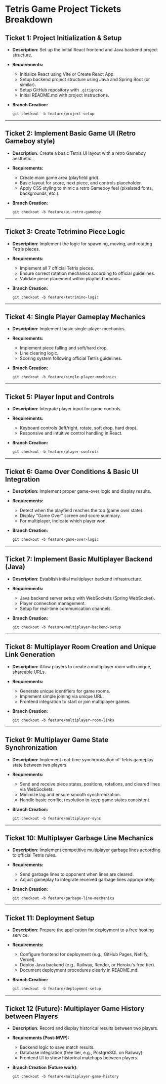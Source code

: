 # Tetris Game Project Tickets Breakdown

## Ticket 1: Project Initialization & Setup

- **Description:**
  Set up the initial React frontend and Java backend project structure.

- **Requirements:**
  - Initialize React using Vite or Create React App.
  - Setup backend project structure using Java and Spring Boot (or similar).
  - Setup GitHub repository with `.gitignore`.
  - Initial README.md with project instructions.

- **Branch Creation:**

  `git checkout -b feature/project-setup`

---

## Ticket 2: Implement Basic Game UI (Retro Gameboy style)

- **Description:**
  Create a basic Tetris UI layout with a retro Gameboy aesthetic.

- **Requirements:**
  - Create main game area (playfield grid).
  - Basic layout for score, next piece, and controls placeholder.
  - Apply CSS styling to mimic a retro Gameboy feel (pixelated fonts, backgrounds, etc.).

- **Branch Creation:**

  `git checkout -b feature/ui-retro-gameboy`

---

## Ticket 3: Create Tetrimino Piece Logic

- **Description:**
  Implement the logic for spawning, moving, and rotating Tetris pieces.

- **Requirements:**
  - Implement all 7 official Tetris pieces.
  - Ensure correct rotation mechanics according to official guidelines.
  - Validate piece placement within playfield bounds.

- **Branch Creation:**

  `git checkout -b feature/tetrimino-logic`

---

## Ticket 4: Single Player Gameplay Mechanics

- **Description:**
  Implement basic single-player mechanics.

- **Requirements:**
  - Implement piece falling and soft/hard drop.
  - Line clearing logic.
  - Scoring system following official Tetris guidelines.

- **Branch Creation:**

  `git checkout -b feature/single-player-mechanics`

---

## Ticket 5: Player Input and Controls

- **Description:**
  Integrate player input for game controls.

- **Requirements:**
  - Keyboard controls (left/right, rotate, soft drop, hard drop).
  - Responsive and intuitive control handling in React.

- **Branch Creation:**

  `git checkout -b feature/player-controls`

---

## Ticket 6: Game Over Conditions & Basic UI Integration

- **Description:**
  Implement proper game-over logic and display results.

- **Requirements:**
  - Detect when the playfield reaches the top (game over state).
  - Display "Game Over" screen and score summary.
  - For multiplayer, indicate which player won.

- **Branch Creation:**

  `git checkout -b feature/game-over-logic`

---

## Ticket 7: Implement Basic Multiplayer Backend (Java)

- **Description:**
  Establish initial multiplayer backend infrastructure.

- **Requirements:**
  - Java backend server setup with WebSockets (Spring WebSocket).
  - Player connection management.
  - Setup for real-time communication channels.

- **Branch Creation:**

  `git checkout -b feature/multiplayer-backend-setup`

---

## Ticket 8: Multiplayer Room Creation and Unique Link Generation

- **Description:**
  Allow players to create a multiplayer room with unique, shareable URLs.

- **Requirements:**
  - Generate unique identifiers for game rooms.
  - Implement simple joining via unique URL.
  - Frontend integration to start or join multiplayer games.

- **Branch Creation:**

  `git checkout -b feature/multiplayer-room-links`

---

## Ticket 9: Multiplayer Game State Synchronization

- **Description:**
  Implement real-time synchronization of Tetris gameplay state between two players.

- **Requirements:**
  - Send and receive piece states, positions, rotations, and cleared lines via WebSockets.
  - Minimize lag and ensure smooth synchronization.
  - Handle basic conflict resolution to keep game states consistent.

- **Branch Creation:**

  `git checkout -b feature/multiplayer-sync`

---

## Ticket 10: Multiplayer Garbage Line Mechanics

- **Description:**
  Implement competitive multiplayer garbage lines according to official Tetris rules.

- **Requirements:**
  - Send garbage lines to opponent when lines are cleared.
  - Adjust gameplay to integrate received garbage lines appropriately.

- **Branch Creation:**

  `git checkout -b feature/garbage-line-mechanics`

---

## Ticket 11: Deployment Setup

- **Description:**
  Prepare the application for deployment to a free hosting service.

- **Requirements:**
  - Configure frontend for deployment (e.g., GitHub Pages, Netlify, Vercel).
  - Deploy Java backend (e.g., Railway, Render, or Heroku's free tier).
  - Document deployment procedures clearly in README.md.

- **Branch Creation:**

  `git checkout -b feature/deployment-setup`

---

## Ticket 12 (Future): Multiplayer Game History between Players

- **Description:**
  Record and display historical results between two players.

- **Requirements (Post-MVP):**
  - Backend logic to save match results.
  - Database integration (free tier, e.g., PostgreSQL on Railway).
  - Frontend UI to show historical matchups between players.

- **Branch Creation (Future work):**

  `git checkout -b feature/multiplayer-game-history`

